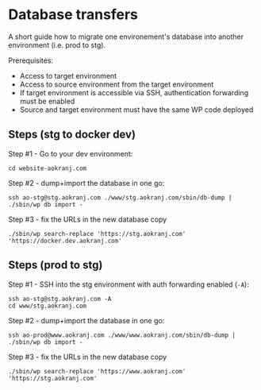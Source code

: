# Database transfers

A short guide how to migrate one environement's database into another environment (i.e. prod to stg).

Prerequisites:
- Access to target environment
- Access to source environment from the target environment
- If target environment is accessible via SSH, authentication forwarding must be enabled
- Source and target environment must have the same WP code deployed



## Steps (stg to docker dev)

Step #1 - Go to your dev environment:
```
cd website-aokranj.com
```

Step #2 - dump+import the database in one go:
```
ssh ao-stg@stg.aokranj.com ./www/stg.aokranj.com/sbin/db-dump | ./sbin/wp db import -
```

Step #3 - fix the URLs in the new database copy
```
./sbin/wp search-replace 'https://stg.aokranj.com' 'https://docker.dev.aokranj.com'
```



## Steps (prod to stg)

Step #1 - SSH into the stg environment with auth forwarding enabled (`-A`):
```
ssh ao-stg@stg.aokranj.com -A
cd www/stg.aokranj.com
```

Step #2 - dump+import the database in one go:
```
ssh ao-prod@www.aokranj.com ./www/www.aokranj.com/sbin/db-dump | ./sbin/wp db import -
```

Step #3 - fix the URLs in the new database copy
```
./sbin/wp search-replace 'https://www.aokranj.com' 'https://stg.aokranj.com'
```
